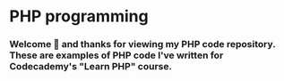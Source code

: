PHP programming
========

### Welcome :wave: and thanks for viewing my PHP code repository. These are examples of PHP code I've written for Codecademy's "Learn PHP" course.
